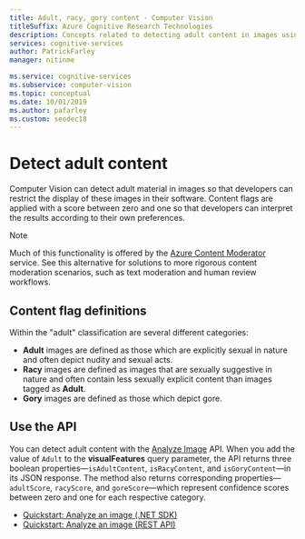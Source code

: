 ```yaml
---
title: Adult, racy, gory content - Computer Vision
titleSuffix: Azure Cognitive Research Technologies
description: Concepts related to detecting adult content in images using the Computer Vision APi.
services: cognitive-services
author: PatrickFarley
manager: nitinme

ms.service: cognitive-services
ms.subservice: computer-vision
ms.topic: conceptual
ms.date: 10/01/2019
ms.author: pafarley
ms.custom: seodec18
---
```


# Detect adult content

Computer Vision can detect adult material in images so that developers can restrict the display of these images in their software. Content flags are applied with a score between zero and one so that developers can interpret the results according to their own preferences.

> [!NOTE]
> Much of this functionality is offered by the [Azure Content Moderator](https://docs.microsoft.com/azure/cognitive-services/content-moderator/overview) service. See this alternative for solutions to more rigorous content moderation scenarios, such as text moderation and human review workflows.

## Content flag definitions

Within the "adult" classification are several different categories:

- **Adult** images are defined as those which are explicitly sexual in nature and often depict nudity and sexual acts.
- **Racy** images are defined as images that are sexually suggestive in nature and often contain less sexually explicit content than images tagged as **Adult**.
- **Gory** images are defined as those which depict gore.

## Use the API

You can detect adult content with the [Analyze Image](https://westus.dev.cognitive.microsoft.com/docs/services/5adf991815e1060e6355ad44/operations/56f91f2e778daf14a499e1fa) API. When you add the value of `Adult` to the **visualFeatures** query parameter, the API returns three boolean properties&mdash;`isAdultContent`, `isRacyContent`, and `isGoryContent`&mdash;in its JSON response. The method also returns corresponding properties&mdash;`adultScore`, `racyScore`, and `goreScore`&mdash;which represent confidence scores between zero and one for each respective category.

- [Quickstart: Analyze an image (.NET SDK)](./quickstarts-sdk/csharp-analyze-sdk.md)
- [Quickstart: Analyze an image (REST API)](./quickstarts/csharp-analyze.md)
